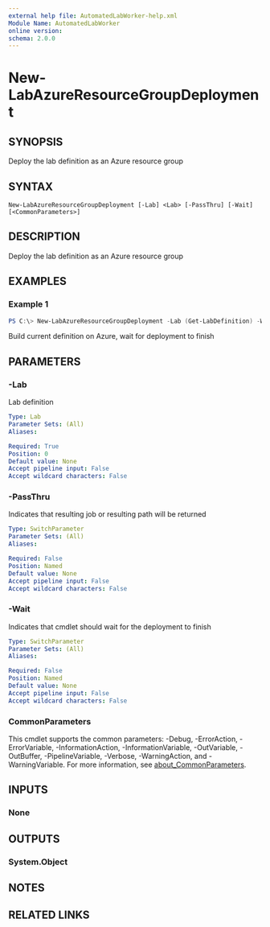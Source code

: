 ```yaml
---
external help file: AutomatedLabWorker-help.xml
Module Name: AutomatedLabWorker
online version:
schema: 2.0.0
---
```


# New-LabAzureResourceGroupDeployment

## SYNOPSIS
Deploy the lab definition as an Azure resource group

## SYNTAX

```
New-LabAzureResourceGroupDeployment [-Lab] <Lab> [-PassThru] [-Wait] [<CommonParameters>]
```

## DESCRIPTION
Deploy the lab definition as an Azure resource group

## EXAMPLES

### Example 1
```powershell
PS C:\> New-LabAzureResourceGroupDeployment -Lab (Get-LabDefinition) -Wait
```

Build current definition on Azure, wait for deployment to finish

## PARAMETERS

### -Lab
Lab definition

```yaml
Type: Lab
Parameter Sets: (All)
Aliases:

Required: True
Position: 0
Default value: None
Accept pipeline input: False
Accept wildcard characters: False
```

### -PassThru
Indicates that resulting job or resulting path will be returned

```yaml
Type: SwitchParameter
Parameter Sets: (All)
Aliases:

Required: False
Position: Named
Default value: None
Accept pipeline input: False
Accept wildcard characters: False
```

### -Wait
Indicates that cmdlet should wait for the deployment to finish

```yaml
Type: SwitchParameter
Parameter Sets: (All)
Aliases:

Required: False
Position: Named
Default value: None
Accept pipeline input: False
Accept wildcard characters: False
```

### CommonParameters
This cmdlet supports the common parameters: -Debug, -ErrorAction, -ErrorVariable, -InformationAction, -InformationVariable, -OutVariable, -OutBuffer, -PipelineVariable, -Verbose, -WarningAction, and -WarningVariable. For more information, see [about_CommonParameters](http://go.microsoft.com/fwlink/?LinkID=113216).

## INPUTS

### None

## OUTPUTS

### System.Object
## NOTES

## RELATED LINKS
